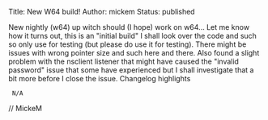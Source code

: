 Title: New W64 build!
Author: mickem
Status: published

New nightly (w64) up witch should (I hope) work on w64... Let me know
how it turns out, this is an "initial build" I shall look over the code
and such so only use for testing (but please do use it for testing).
There might be issues with wrong pointer size and such here and there.
Also found a slight problem with the nsclient listener that might have
caused the "invalid password" issue that some have experienced but I
shall investigate that a bit more before I close the issue. Changelog
highlights

     N/A 

// MickeM
